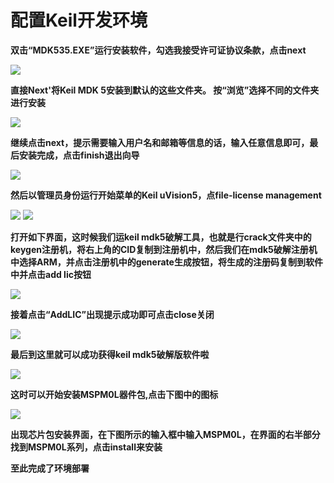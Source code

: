 # 配置Keil开发环境

**双击“MDK535.EXE”运行安装软件，勾选我接受许可证协议条款，点击next**

<img src="/Development_Env/img/001.png"></img>

**直接Next'将Keil MDK 5安装到默认的这些文件夹。 按“浏览”选择不同的文件夹进行安装**

<img src="/Development_Env/img/002.png"></img>

**继续点击next，提示需要输入用户名和邮箱等信息的话，输入任意信息即可，最后安装完成，点击finish退出向导**

<img src="https://github.com/WHU-EIS-Robotics/MSPM0-DevKit/tree/main/docs/Development_Env/img/003.png"></img>

**然后以管理员身份运行开始菜单的Keil uVision5，点file-license management**

<img src="https://github.com/WHU-EIS-Robotics/MSPM0-DevKit/tree/main/docs/Development_Env/img/008.png"></img>
<img src="https://github.com/WHU-EIS-Robotics/MSPM0-DevKit/tree/main/docs/Development_Env/img/004.png"></img>

**打开如下界面，这时候我们运keil mdk5破解工具，也就是行crack文件夹中的keygen注册机，将右上角的CID复制到注册机中，然后我们在mdk5破解注册机中选择ARM，并点击注册机中的generate生成按钮，将生成的注册码复制到软件中并点击add lic按钮**

<img src="https://github.com/WHU-EIS-Robotics/MSPM0-DevKit/tree/main/docs/Development_Env/img/005.png"></img>

**接着点击“AddLIC”出现提示成功即可点击close关闭**

<img src="https://github.com/WHU-EIS-Robotics/MSPM0-DevKit/tree/main/docs/Development_Env/img/006.png"></img>

**最后到这里就可以成功获得keil mdk5破解版软件啦**

<img src="https://github.com/WHU-EIS-Robotics/MSPM0-DevKit/tree/main/docs/Development_Env/img/007.png"></img>

**这时可以开始安装MSPM0L器件包,点击下图中的图标**

<img src="https://github.com/WHU-EIS-Robotics/MSPM0-DevKit/tree/main/docs/Development_Env/img/009.png"></img>

**出现芯片包安装界面，在下图所示的输入框中输入MSPM0L，在界面的右半部分找到MSPM0L系列，点击install来安装**

**至此完成了环境部署**